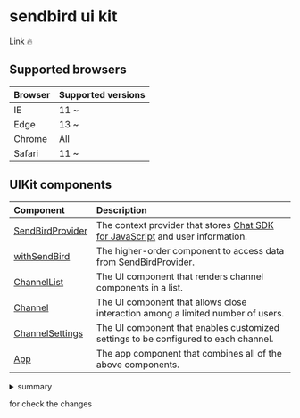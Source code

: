 # sendbird ui kit

[Link 🔥](https://sendbird.com/docs/uikit/v1/react/quickstart/send-first-message)

## Supported browsers

| Browser | Supported versions |
| :------ | :----------------- |
| IE      | 11 ~               |
| Edge    | 13 ~               |
| Chrome  | All                |
| Safari  | 11 ~               |

## UIKit components

| Component                                                                                                     | Description                                                                                                                                                  |
| :------------------------------------------------------------------------------------------------------------ | :----------------------------------------------------------------------------------------------------------------------------------------------------------- |
| [SendBirdProvider](https://sendbird.com/docs/uikit/v1/react/guides/common-components#2-sendbirdprovider)      | The context provider that stores [Chat SDK for JavaScript](https://sendbird.com/docs/chat/v3/javascript/quickstart/send-first-message) and user information. |
| [withSendBird](https://sendbird.com/docs/uikit/v1/react/guides/common-components#2-withsendbird-)             | The higher-order component to access data from SendBirdProvider.                                                                                             |
| [ChannelList](https://sendbird.com/docs/uikit/v1/react/guides/group-channel#2-list-channels)                  | The UI component that renders channel components in a list.                                                                                                  |
| [Channel](https://sendbird.com/docs/uikit/v1/react/guides/group-channel#2-chat-in-a-channel)                  | The UI component that allows close interaction among a limited number of users.                                                                              |
| [ChannelSettings](https://sendbird.com/docs/uikit/v1/react/guides/group-channel#2-configure-channel-settings) | The UI component that enables customized settings to be configured to each channel.                                                                          |
| [App](https://sendbird.com/docs/uikit/v1/react/quickstart/send-first-message#2-uikit-components-3-app)        | The app component that combines all of the above components.                                                                                                 |

<details>
<summary>summary</summary>

### SendBirdProvider

### withSendBird

### ChannelList

### Channel

### ChannelSettings

### App

</details>

for check the changes
